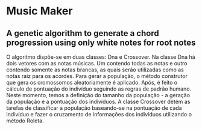 # Music Maker

  ## A genetic algorithm to generate a chord progression using only white notes for root notes
  
  O algoritmo dispõe-se em duas classes: Dna e Crossover. 
  Na classe Dna há dois vetores com as notas músicas. Um contendo todas as notas e outro contendo somente as notas brancas, as quais serão utilizadas como as notas raiz para os acordes.
  Para gerar a população, o método construtor que gera os cromossomos aleatoriamente é aplicado. Após, é feito o cálculo de pontuação do indivíduo seguindo as regras de padrão humano.
  Neste momento, temos a definição do tamanho da população -  a geração da população e a pontuação dos indivíduos.
  A classe Crossover detém as tarefas de classificar a população baseando-se na pontuação de cada indivíduo e fazer o cruzamento de informações dos indivíduos utilizando o método Roleta.

